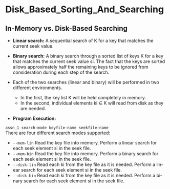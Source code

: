 # Disk_Based_Sorting_And_Searching

## In-Memory vs. Disk-Based Searching
  * **Linear search:** A sequential search of K for a key that matches the current seek value.
  * **Binary search:** A binary search through a sorted list of keys K for a key that matches the current seek value si. The fact that the keys are sorted allows approximately half the remaining keys to be ignored from consideration during each step of the search.  
  * Each of the two searches (linear and binary) will be performed in two different environments.  
      * In the first, the key list K will be held completely in memory.   
      * In the second, individual elements ki ∈ K will read from disk as they are needed.  
        
  * **Program Execution:**  
  
  ```assn_1 search-mode keyfile-name seekfile-name```  
  There are four different search modes supported:  
* `--mem-lin`    Read the key file into memory. Perform a lin­ear search for each seek element si in the seek file.    
* `--mem-bin`    Read the key file into memory. Perform a binary search for each seek element si in the seek file.  
* `--disk-lin`   Read each ki from the key file as it is needed. Per­form a lin­ear search for each seek element si in the seek file.  
* `--disk-bin`   Read each ki from the key file as it is needed. Per­form a bi­nary search for each seek element si in the seek file.  

